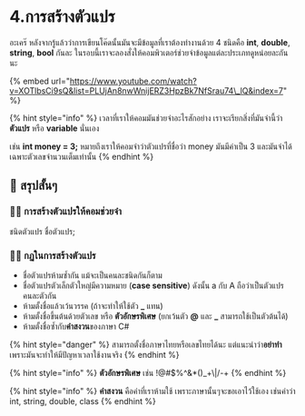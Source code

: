 # 4.การสร้างตัวแปร

อะเคร๊ หลังจากรู้แล้วว่าการเขียนโค๊ดนั้นมันจะมีข้อมูลที่เราต้องทำงานด้วย 4 ชนิดคือ **int**, **double**, **string**, **bool** กันละ ในรอบนี้เราจะลองสั่งให้คอมพิวเตอร์ช่วยจำข้อมูลแต่ละประเภทดูหน่อยละกันนะ

{% embed url="https://www.youtube.com/watch?v=XOTlbsCi9sQ&list=PLUjAn8nwWnijERZ3HpzBk7NfSrau74\_lQ&index=7" %}

{% hint style="info" %}
เวลาที่เราให้คอมมันช่วยจำอะไรสักอย่าง เราจะเรียกสิ่งที่มันจำนี้ว่า **ตัวแปร** หรือ **variable** นั่นเอง

เช่น **int money = 3;** หมายถึงเราให้คอมจำว่าตัวแปรที่ชื่อว่า money มันมีค่าเป็น 3 และมันจำได้เฉพาะตัวเลขจำนวนเต็มเท่านั้น
{% endhint %}

## 🎯 สรุปสั้นๆ

### 👨‍🚀 การสร้างตัวแปรให้คอมช่วยจำ

ชนิดตัวแปร ชื่อตัวแปร;

### 👨‍🚀 กฏในการสร้างตัวแปร

* ชื่อตัวแปรห้ามซ้ำกัน แม้จะเป็นคนละชนิดกันก็ตาม
* ชื่อตัวแปรตัวเล็กตัวใหญ่มีความหมาย \(**case sensitive**\) ดังนั้น a กับ A ถือว่าเป็นตัวแปรคนละตัวกัน
* ห้ามตั้งชื่อแล้วเว้นวรรค \(ถ้าจะทำให้ใช้ตัว **\_** แทน\)
* ห้ามตั้งชื่อขึ้นต้นด้วยตัวเลข หรือ **ตัวอักษรพิเศษ** \(ยกเว้นตัว **@** และ **\_** สามารถใช้เป็นตัวต้นได้\)
* ห้ามตั้งชื่อซ้ำกับ**คำสงวน**ของภาษา C\#

{% hint style="danger" %}
สามารถตั้งชื่อภาษาไทยหรือเลขไทยได้นะ แต่แนะนำว่า**อย่าทำ**เพราะมันจะทำให้มีปัญหาเวลาใช้งานจริง
{% endhint %}

{% hint style="info" %}
**ตัวอักษรพิเศษ** เช่น !@\#$%^&\*\(\)\_+\\|/-+
{% endhint %}

{% hint style="info" %}
**คำสงวน** คือคำที่เราห้ามใช้ เพราะภาษานั้นๆจะขอเอาไว้ใช้เอง เช่นคำว่า int, string, double, class 
{% endhint %}



